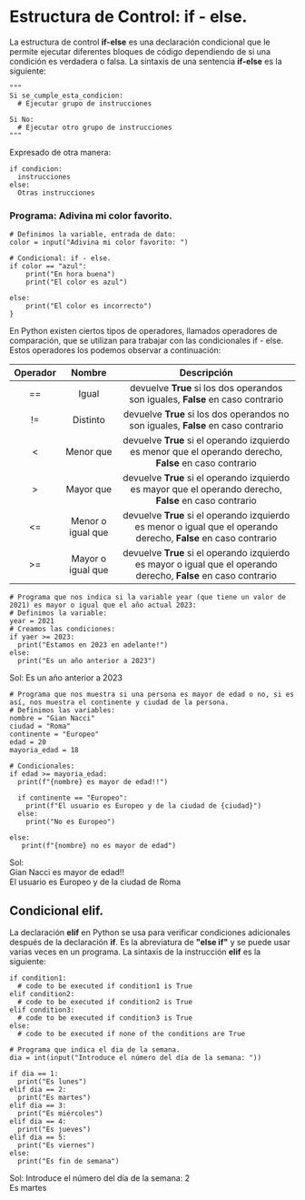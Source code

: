 # Estructura de Control: if - else.  

La estructura de control **if-else** es una declaración condicional que le permite ejecutar diferentes bloques de código dependiendo de si una condición es verdadera o falsa. La sintaxis de una sentencia **if-else** es la siguiente:

```python{
"""
Si se_cumple_esta_condicion:
  # Ejecutar grupo de instrucciones

Si No:
  # Ejecutar otro grupo de instrucciones
"""
```

Expresado de otra manera:  
```python{
if condicion:
  instrucciones
else:
  Otras instrucciones
```

### Programa: Adivina mi color favorito.

```python{
# Definimos la variable, entrada de dato:
color = input("Adivina mi color favorito: ")

# Condicional: if - else.
if color == "azul":
    print("En hora buena")
    print("El color es azul")

else:
    print("El color es incorrecto")
}
```

En Python existen ciertos tipos de operadores, llamados operadores de comparación, que se utilizan para trabajar con las condicionales if - else. Estos operadores los podemos observar a continuación:


| Operador | Nombre | Descripción |
| :------: | :------: | :------: |
| == | Igual | devuelve **True** si los dos operandos son iguales, **False** en caso contrario |
| != | Distinto | devuelve **True** si los dos operandos no son iguales, **False** en caso contrario |
| < | Menor que | devuelve **True** si el operando izquierdo es menor que el operando derecho, **False** en caso contrario |
| > | Mayor que | devuelve **True** si el operando izquierdo es mayor que el operando derecho, **False** en caso contrario |
| <= | Menor o igual que | devuelve **True** si el operando izquierdo es menor o igual que el operando derecho, **False** en caso contrario |
| >= | Mayor o igual que | devuelve **True** si el operando izquierdo es mayor o igual que el operando derecho, **False** en caso contrario |

```python{
# Programa que nos indica si la variable year (que tiene un valor de 2021) es mayor o igual que el año actual 2023:
# Definimos la variable:
year = 2021
# Creamos las condiciones:
if yaer >= 2023:
  print("Estamos en 2023 en adelante!")
else:
  print("Es un año anterior a 2023")
```
Sol: Es un año anterior a 2023

```python{
# Programa que nos muestra si una persona es mayor de edad o no, si es así, nos muestra el continente y ciudad de la persona.
# Definimos las variables:
nombre = "Gian Nacci"
ciudad = "Roma"
continente = "Europeo"
edad = 20
mayoria_edad = 18

# Condicionales:
if edad >= mayoria_edad:
  print(f"{nombre} es mayor de edad!!")

  if continente == "Europeo":
    print(f"El usuario es Europeo y de la ciudad de {ciudad}")
  else:
    print("No es Europeo")

else:
   print(f"{nombre} no es mayor de edad")
```
Sol:  
Gian Nacci es mayor de edad!!  
El usuario es Europeo y de la ciudad de Roma  

## Condicional elif.  
La declaración **elif** en Python se usa para verificar condiciones adicionales después de la declaración **if**. Es la abreviatura de **"else if"** y se puede usar varias veces en un programa. La sintaxis de la instrucción **elif** es la siguiente:  

```python{
if condition1:
  # code to be executed if condition1 is True
elif condition2:
  # code to be executed if condition2 is True
elif condition3:
  # code to be executed if condition3 is True
else:
  # code to be executed if none of the conditions are True
```

```python{
# Programa que indica el dia de la semana.
dia = int(input("Introduce el número del día de la semana: "))

if dia == 1:
  print("Es lunes")
elif dia == 2:
  print("Es martes")
elif dia == 3:
  print("Es miércoles")
elif dia == 4:
  print("Es jueves")
elif dia == 5:
  print("Es viernes")   
else:
  print("Es fin de semana")
```
Sol:
Introduce el número del día de la semana: 2  
Es martes
